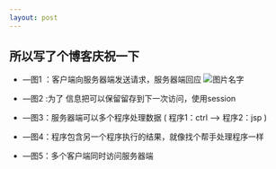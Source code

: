 ```yaml
---
layout: post
---
```


## 所以写了个博客庆祝一下
* —图1 ：客户端向服务器端发送请求，服务器端回应
![图片名字]({{site.url}}/pic/2018-07-08-web/1.png)









* —图2 :为了 信息把可以保留留存到下一次访问，使用session





* —图3：服务器端可以多个程序处理数据 ( 程序1：ctrl —> 程序2：jsp )






* —图4：程序包含另一个程序执行的结果，就像找个帮手处理程序一样






* —图5：多个客户端同时访问服务器端






